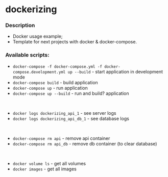 # dockerizing

### Description
* Docker usage example;
* Template for next projects with docker & docker-compose.


### Available scripts:
* `docker-compose -f docker-compose.yml -f docker-compose.development.yml up --build` - start 
    application in development mode
* `docker-compose build` - build application
* `docker-compose up` - run application
* `docker-compose up --build` - run and build? application

<br>

* `docker logs dockerizing_api_1` - see server logs
* `docker logs dockerizing_api_db_1` - see database logs

<br>

* `docker-compose rm api` - remove api container
* `docker-compose rm api_db` - remove db container (to clear database)

<br>

* `docker volume ls` - get all volumes
* `docker images` - get all images
